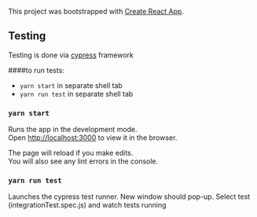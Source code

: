 This project was bootstrapped with [Create React App](https://github.com/facebook/create-react-app).

## Testing

Testing is done via [cypress](https://www.cypress.io) framework

####to run tests:
* `yarn start` in separate shell tab
* `yarn run test` in separate shell tab

### `yarn start`

Runs the app in the development mode.<br>
Open [http://localhost:3000](http://localhost:3000) to view it in the browser.

The page will reload if you make edits.<br>
You will also see any lint errors in the console.

### `yarn run test`

Launches the cypress test runner. New window should pop-up. Select test (integrationTest.spec.js) and watch tests running<br>
